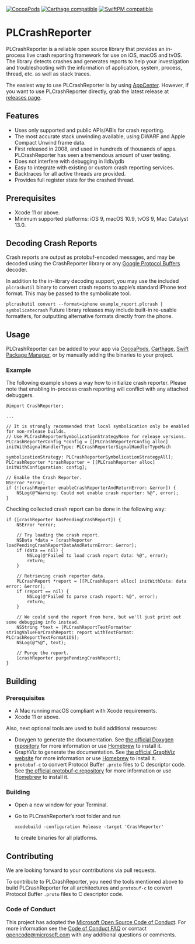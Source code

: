 [![CocoaPods](https://img.shields.io/cocoapods/v/PLCrashReporter.svg)](https://cocoapods.org/pods/PLCrashReporter) [![Carthage compatible](https://img.shields.io/badge/Carthage-compatible-4BC51D.svg)](https://github.com/Carthage/Carthage) [![SwiftPM compatible](https://img.shields.io/badge/SwiftPM-compatible-brightgreen.svg)](https://swift.org/package-manager)

PLCrashReporter
===============

PLCrashReporter is a reliable open source library that provides an in-process live crash reporting framework for use on iOS, macOS and tvOS. The library detects crashes and generates reports to help your investigation and troubleshooting with the information of application, system, process, thread, etc. as well as stack traces.

The easiest way to use PLCrashReporter is by using [AppCenter](https://appcenter.ms). However, if you want to use PLCrashReporter directly, grab the latest release at [releases page](https://github.com/microsoft/plcrashreporter/releases).

Features
--------

-   Uses only supported and public APIs/ABIs for crash reporting.
-   The most accurate stack unwinding available, using DWARF and Apple Compact Unwind frame data.
-   First released in 2008, and used in hundreds of thousands of apps. PLCrashReporter has seen a tremendous amount of user testing.
-   Does not interfere with debugging in lldb/gdb
-   Easy to integrate with existing or custom crash reporting services.
-   Backtraces for all active threads are provided.
-   Provides full register state for the crashed thread.

Prerequisites
-------------

-   Xcode 11 or above.
-   Minimum supported platforms: iOS 9, macOS 10.9, tvOS 9, Mac Catalyst 13.0.

Decoding Crash Reports
----------------------

Crash reports are output as protobuf-encoded messages, and may be decoded using the CrashReporter library or any [Google Protocol Buffers](https://developers.google.com/protocol-buffers/) decoder.

In addition to the in-library decoding support, you may use the included `plcrashutil` binary to convert crash reports to apple’s standard iPhone text format. This may be passed to the symbolicate tool.

`plcrashutil convert --format=iphone example_report.plcrash | symbolicatecrash` Future library releases may include built-in re-usable formatters, for outputting alternative formats directly from the phone.

Usage
-----

PLCrashReporter can be added to your app via [CocoaPods](https://guides.cocoapods.org/using/using-cocoapods.html), [Carthage](https://github.com/Carthage/Carthage#quick-start), [Swift Package Manager](https://developer.apple.com/documentation/xcode/adding_package_dependencies_to_your_app), or by manually adding the binaries to your project.

### Example

The following example shows a way how to initialize crash reporter. Please note that enabling in-process crash reporting will conflict with any attached debuggers.

    @import CrashReporter;

    ...

    // It is strongly recommended that local symbolication only be enabled for non-release builds.
    // Use PLCrashReporterSymbolicationStrategyNone for release versions.
    PLCrashReporterConfig *config = [[PLCrashReporterConfig alloc] initWithSignalHandlerType: PLCrashReporterSignalHandlerTypeMach
                                                                       symbolicationStrategy: PLCrashReporterSymbolicationStrategyAll];
    PLCrashReporter *crashReporter = [[PLCrashReporter alloc] initWithConfiguration: config];

    // Enable the Crash Reporter.
    NSError *error;
    if (![crashReporter enableCrashReporterAndReturnError: &error]) {
        NSLog(@"Warning: Could not enable crash reporter: %@", error);
    }

Checking collected crash report can be done in the following way:

    if ([crashReporter hasPendingCrashReport]) {
        NSError *error;

        // Try loading the crash report.
        NSData *data = [crashReporter loadPendingCrashReportDataAndReturnError: &error];
        if (data == nil) {
            NSLog(@"Failed to load crash report data: %@", error);
            return;
        }

        // Retrieving crash reporter data.
        PLCrashReport *report = [[PLCrashReport alloc] initWithData: data error: &error];
        if (report == nil) {
            NSLog(@"Failed to parse crash report: %@", error);
            return;
        }

        // We could send the report from here, but we'll just print out some debugging info instead.
        NSString *text = [PLCrashReportTextFormatter stringValueForCrashReport: report withTextFormat: PLCrashReportTextFormatiOS];
        NSLog(@"%@", text);

        // Purge the report.
        [crashReporter purgePendingCrashReport];
    }

Building
--------

### Prerequisites

-   A Mac running macOS compliant with Xcode requirements.
-   Xcode 11 or above.

Also, next optional tools are used to build additional resources:

-   Doxygen to generate the documentation. See [the official Doxygen repository](https://github.com/doxygen/doxygen) for more information or use [Homebrew](https://brew.sh) to install it.
-   GraphViz to generate the documentation. See [the official GraphViz website](https://www.graphviz.org/download/) for more information or use [Homebrew](https://brew.sh) to install it.
-   `protobuf-c` to convert Protocol Buffer `.proto` files to C descriptor code. See [the official protobuf-c repository](https://github.com/protobuf-c/protobuf-c) for more information or use [Homebrew](https://brew.sh) to install it.

### Building

-   Open a new window for your Terminal.
-   Go to PLCrashReporter’s root folder and run

        xcodebuild -configuration Release -target 'CrashReporter'

    to create binaries for all platforms.

Contributing
------------

We are looking forward to your contributions via pull requests.

To contribute to PLCrashReporter, you need the tools mentioned above to build PLCrashReporter for all architectures and `protobuf-c` to convert Protocol Buffer `.proto` files to C descriptor code.

### Code of Conduct

This project has adopted the [Microsoft Open Source Code of Conduct](https://opensource.microsoft.com/codeofconduct/). For more information see the [Code of Conduct FAQ](https://opensource.microsoft.com/codeofconduct/faq/) or contact <a href="mailto:opencode@microsoft.com" class="email">opencode@microsoft.com</a> with any additional questions or comments.
